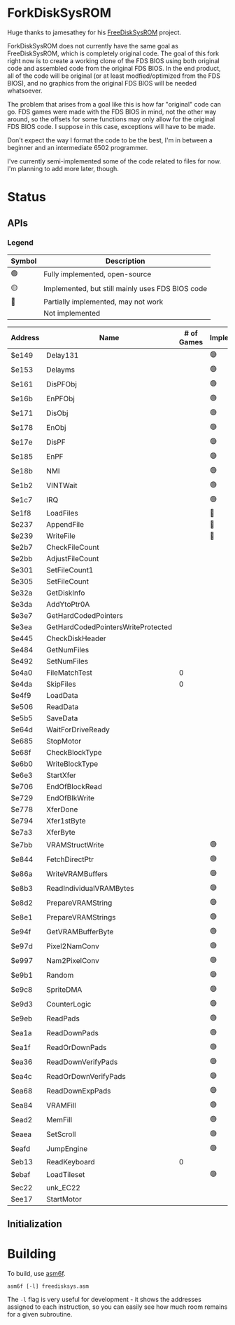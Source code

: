 # ForkDiskSysROM

Huge thanks to jamesathey for his [FreeDiskSysROM](https://github.com/jamesathey/FreeDiskSysROM) project.

ForkDiskSysROM does not currently have the same goal as FreeDiskSysROM, which is completely original code. The goal of this fork right now is to create a working clone of the FDS BIOS using both original code and assembled code from the original FDS BIOS. In the end product, all of the code will be original (or at least modfied/optimized from the FDS BIOS), and no graphics from the original FDS BIOS will be needed whatsoever.

The problem that arises from a goal like this is how far "original" code can go. FDS games were made with the FDS BIOS in mind, not the other way around, so the offsets for some functions may only allow for the original FDS BIOS code. I suppose in this case, exceptions will have to be made.

Don't expect the way I format the code to be the best, I'm in between a beginner and an intermediate 6502 programmer.

I've currently semi-implemented some of the code related to files for now. I'm planning to add more later, though.

# Status

## APIs
### Legend
| Symbol | Description |
| --- | --- |
| :green_circle: | Fully implemented, open-source |
| :yellow_circle: | Implemented, but still mainly uses FDS BIOS code |
| :red_circle: | Partially implemented, may not work |
| | Not implemented |

| Address | Name | # of Games | Implemented |
| ------- | ---- | ------- | ----------- |
| $e149 | Delay131 | | :green_circle: |
| $e153 | Delayms | | :green_circle: |
| $e161 | DisPFObj | | :green_circle: |
| $e16b | EnPFObj | | :green_circle: |
| $e171 | DisObj | | :green_circle: |
| $e178 | EnObj | | :green_circle: |
| $e17e | DisPF | | :green_circle: |
| $e185 | EnPF | | :green_circle: |
| $e18b | NMI | | :green_circle: |
| $e1b2 | VINTWait | | :green_circle: |
| $e1c7 | IRQ | | :green_circle: |
| $e1f8 | LoadFiles | | :red_circle: |
| $e237 | AppendFile | | :red_circle: |
| $e239 | WriteFile | | :red_circle: |
| $e2b7 | CheckFileCount | | |
| $e2bb | AdjustFileCount | | |
| $e301 | SetFileCount1 | | |
| $e305 | SetFileCount | | |
| $e32a | GetDiskInfo | | |
| $e3da | AddYtoPtr0A | | |
| $e3e7 | GetHardCodedPointers | | |
| $e3ea | GetHardCodedPointersWriteProtected | | |
| $e445 | CheckDiskHeader | | |
| $e484 | GetNumFiles | | |
| $e492 | SetNumFiles | | |
| $e4a0 | FileMatchTest | 0 | |
| $e4da | SkipFiles | 0 | |
| $e4f9 | LoadData | | |
| $e506 | ReadData | | |
| $e5b5 | SaveData | | |
| $e64d | WaitForDriveReady | | |
| $e685 | StopMotor | | |
| $e68f | CheckBlockType | | |
| $e6b0 | WriteBlockType | | |
| $e6e3 | StartXfer | | |
| $e706 | EndOfBlockRead | | |
| $e729 | EndOfBlkWrite | | |
| $e778 | XferDone | | |
| $e794 | Xfer1stByte | | |
| $e7a3 | XferByte | | |
| $e7bb | VRAMStructWrite | | :green_circle: |
| $e844 | FetchDirectPtr | | :green_circle: |
| $e86a | WriteVRAMBuffers | | :green_circle: |
| $e8b3 | ReadIndividualVRAMBytes | | :green_circle: |
| $e8d2 | PrepareVRAMString | | :green_circle: |
| $e8e1 | PrepareVRAMStrings | | :green_circle: |
| $e94f | GetVRAMBufferByte | | :green_circle: |
| $e97d | Pixel2NamConv | | :green_circle: |
| $e997 | Nam2PixelConv | | :green_circle: |
| $e9b1 | Random | | :green_circle: |
| $e9c8 | SpriteDMA | | :green_circle: |
| $e9d3 | CounterLogic | | :green_circle: |
| $e9eb | ReadPads | | :green_circle: |
| $ea1a | ReadDownPads | | :green_circle: |
| $ea1f | ReadOrDownPads | | :green_circle: |
| $ea36 | ReadDownVerifyPads | | :green_circle: |
| $ea4c | ReadOrDownVerifyPads | | :green_circle: |
| $ea68 | ReadDownExpPads | | :green_circle: |
| $ea84 | VRAMFill | | :green_circle: |
| $ead2 | MemFill | | :green_circle: |
| $eaea | SetScroll | | :green_circle: |
| $eafd | JumpEngine | | :green_circle: |
| $eb13 | ReadKeyboard | 0 | |
| $ebaf | LoadTileset | | :green_circle: |
| $ec22 | unk_EC22 | | |
| $ee17 | StartMotor | | |

## Initialization

# Building

To build, use [asm6f](https://github.com/freem/asm6f).

```asm6f [-l] freedisksys.asm```

The `-l` flag is very useful for development - it shows the addresses assigned
to each instruction, so you can easily see how much room remains for a given
subroutine.
